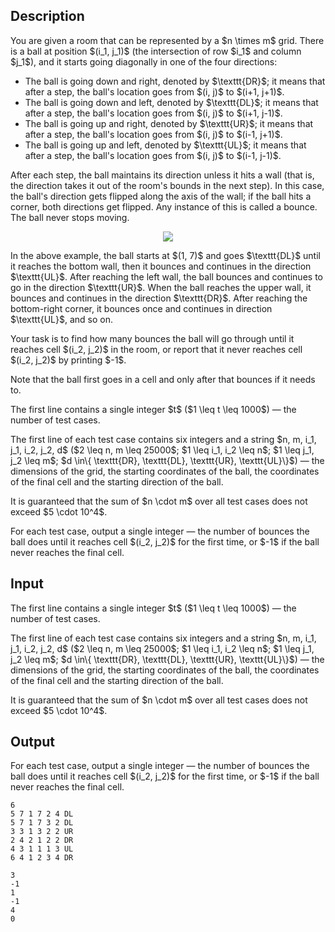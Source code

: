## Description

<div><p>You are given a room that can be represented by a $n \times m$ grid. There is a ball at position $(i_1, j_1)$ (the intersection of row $i_1$ and column $j_1$), and it starts going diagonally in one of the four directions:</p><ul> <li> The ball is going down and right, denoted by $\texttt{DR}$; it means that after a step, the ball's location goes from $(i, j)$ to $(i+1, j+1)$. </li><li> The ball is going down and left, denoted by $\texttt{DL}$; it means that after a step, the ball's location goes from $(i, j)$ to $(i+1, j-1)$. </li><li> The ball is going up and right, denoted by $\texttt{UR}$; it means that after a step, the ball's location goes from $(i, j)$ to $(i-1, j+1)$. </li><li> The ball is going up and left, denoted by $\texttt{UL}$; it means that after a step, the ball's location goes from $(i, j)$ to $(i-1, j-1)$. </li></ul><p>After each step, the ball maintains its direction unless it hits a wall (that is, the direction takes it out of the room's bounds in the next step). In this case, the ball's direction gets flipped along the axis of the wall; if the ball hits a corner, both directions get flipped. Any instance of this is called a <span class="tex-font-style-it">bounce</span>. The ball never stops moving.</p><center> <img class="tex-graphics" src="file://M9TMsmXr.png" style="max-width: 100.0%;max-height: 100.0%;"> </center><p>In the above example, the ball starts at $(1, 7)$ and goes $\texttt{DL}$ until it reaches the bottom wall, then it bounces and continues in the direction $\texttt{UL}$. After reaching the left wall, the ball bounces and continues to go in the direction $\texttt{UR}$. When the ball reaches the upper wall, it bounces and continues in the direction $\texttt{DR}$. After reaching the bottom-right corner, it bounces <span class="tex-font-style-bf">once</span> and continues in direction $\texttt{UL}$, and so on.</p><p>Your task is to find how many bounces the ball will go through until it reaches cell $(i_2, j_2)$ in the room, or report that it never reaches cell $(i_2, j_2)$ by printing $-1$.</p><p>Note that the ball first goes in a cell and only after that bounces if it needs to.</p></div><div class="input-specification"><p>The first line contains a single integer $t$ ($1 \leq t \leq 1000$)&nbsp;— the number of test cases.</p><p>The first line of each test case contains six integers and a string $n, m, i_1, j_1, i_2, j_2, d$ ($2 \leq n, m \leq 25000$; $1 \leq i_1, i_2 \leq n$; $1 \leq j_1, j_2 \leq m$; $d \in\{ \texttt{DR}, \texttt{DL}, \texttt{UR}, \texttt{UL}\}$)&nbsp;— the dimensions of the grid, the starting coordinates of the ball, the coordinates of the final cell and the starting direction of the ball.</p><p>It is guaranteed that the sum of $n \cdot m$ over all test cases does not exceed $5 \cdot 10^4$.</p></div><div class="output-specification"><p>For each test case, output a single integer&nbsp;— the number of bounces the ball does until it reaches cell $(i_2, j_2)$ for the first time, or $-1$ if the ball never reaches the final cell.</p></div>

## Input

<p>The first line contains a single integer $t$ ($1 \leq t \leq 1000$)&nbsp;— the number of test cases.</p><p>The first line of each test case contains six integers and a string $n, m, i_1, j_1, i_2, j_2, d$ ($2 \leq n, m \leq 25000$; $1 \leq i_1, i_2 \leq n$; $1 \leq j_1, j_2 \leq m$; $d \in\{ \texttt{DR}, \texttt{DL}, \texttt{UR}, \texttt{UL}\}$)&nbsp;— the dimensions of the grid, the starting coordinates of the ball, the coordinates of the final cell and the starting direction of the ball.</p><p>It is guaranteed that the sum of $n \cdot m$ over all test cases does not exceed $5 \cdot 10^4$.</p>

## Output

<p>For each test case, output a single integer&nbsp;— the number of bounces the ball does until it reaches cell $(i_2, j_2)$ for the first time, or $-1$ if the ball never reaches the final cell.</p>





```input1|2,4,6
6
5 7 1 7 2 4 DL
5 7 1 7 3 2 DL
3 3 1 3 2 2 UR
2 4 2 1 2 2 DR
4 3 1 1 1 3 UL
6 4 1 2 3 4 DR
```




```output1
3
-1
1
-1
4
0
```


